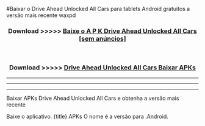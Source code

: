 #Baixar o Drive Ahead Unlocked All Cars   para tablets Android gratuitos a versão mais recente waxpd


<div align="center">
<h3>Download >>>>> <a href="https://pt-web.web.app/?pt= Drive Ahead Unlocked All Cars ">Baixe o A P K Drive Ahead Unlocked All Cars  [sem anúncios]</a></h3><br>

<h3>Download >>>>> <a href="https://pt-web.web.app/?pt= Drive Ahead Unlocked All Cars ">Drive Ahead Unlocked All Cars  Baixar APKs</a></h3>
</div>

----------------------------------------------------------

----------------------------------------------------------

----------------------------------------------------------

Baixar APKs Drive Ahead Unlocked All Cars  e obtenha a versão mais recente

Baixe o aplicativo. {title} APKs O nome é a versão para .Android.


